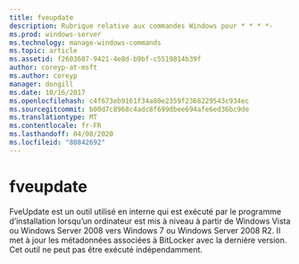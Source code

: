 ```yaml
---
title: fveupdate
description: Rubrique relative aux commandes Windows pour * * * *-
ms.prod: windows-server
ms.technology: manage-windows-commands
ms.topic: article
ms.assetid: f2603607-9421-4e8d-b9bf-c5519814b39f
author: coreyp-at-msft
ms.author: coreyp
manager: dongill
ms.date: 10/16/2017
ms.openlocfilehash: c4f673eb9161f34a80e2359f2368229543c934ec
ms.sourcegitcommit: b00d7c8968c4adc8f699dbee694afe6ed36bc9de
ms.translationtype: MT
ms.contentlocale: fr-FR
ms.lasthandoff: 04/08/2020
ms.locfileid: "80842692"
---
```

# <a name="fveupdate"></a>fveupdate



FveUpdate est un outil utilisé en interne qui est exécuté par le programme d’installation lorsqu’un ordinateur est mis à niveau à partir de Windows Vista ou Windows Server 2008 vers Windows 7 ou Windows Server 2008 R2. Il met à jour les métadonnées associées à BitLocker avec la dernière version. Cet outil ne peut pas être exécuté indépendamment.